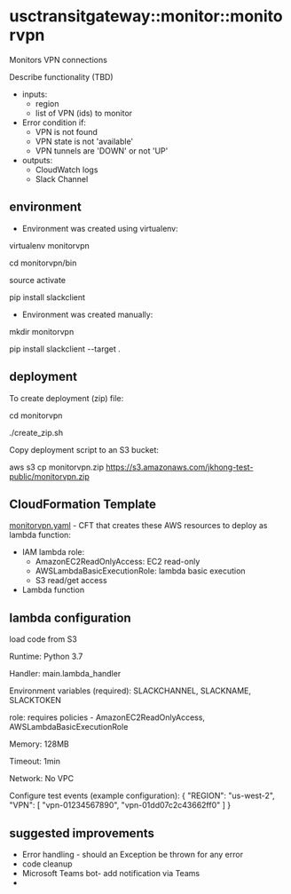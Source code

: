 # usctransitgateway::monitor::monitorvpn 
Monitors VPN connections

Describe functionality (TBD)
- inputs: 
  - region
  - list of VPN (ids) to monitor
- Error condition if:
  - VPN is not found
  - VPN state is not 'available'
  - VPN tunnels are 'DOWN' or not 'UP'
- outputs:
  - CloudWatch logs
  - Slack Channel

## environment
- Environment was created using virtualenv:

virtualenv monitorvpn

cd monitorvpn/bin

source activate

pip install slackclient

- Environment was created manually:

mkdir monitorvpn

pip install slackclient --target .


## deployment
To create deployment (zip) file:

cd monitorvpn

./create_zip.sh


Copy deployment script to an S3 bucket:

aws s3 cp monitorvpn.zip https://s3.amazonaws.com/jkhong-test-public/monitorvpn.zip


## CloudFormation Template
[monitorvpn.yaml](monitorvpn.yaml) - CFT that creates these AWS resources to deploy as lambda function:
- IAM lambda role: 
  - AmazonEC2ReadOnlyAccess: EC2 read-only
  - AWSLambdaBasicExecutionRole: lambda basic execution
  - S3 read/get access
- Lambda function


## lambda configuration
load code from S3

Runtime: Python 3.7

Handler: main.lambda_handler

Environment variables (required): SLACKCHANNEL, SLACKNAME, SLACKTOKEN

role: requires policies - AmazonEC2ReadOnlyAccess, AWSLambdaBasicExecutionRole

Memory: 128MB

Timeout: 1min

Network: No VPC

Configure test events (example configuration):
{
  "REGION": "us-west-2",
  "VPN": [
    "vpn-01234567890",
    "vpn-01dd07c2c43662ff0"
  ]
}


## suggested improvements
- Error handling - should an Exception be thrown for any error
- code cleanup
- Microsoft Teams bot- add notification via Teams
- 

